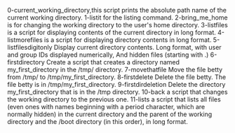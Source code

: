0-current_working_directory,this script prints the absolute path name of the current working directory.
1-listit for the listing command.
2-bring_me_home is for changing the working directory to the user's home directory.
3-listfiles is a script for displaying contents of the current directory in long format.
4-listmorefiles is a script for displaying directory contents in long format.
5-listfilesdigitonly Display current directory contents. Long format, with user and group IDs displayed numerically, And hidden files (starting with .)
6-firstdirectory Create a script that creates a directory named my_first_directory in the /tmp/ directory.
7-movethatfile Move the file betty from /tmp/ to /tmp/my_first_directory.
8-firstdelete Delete the file betty. The file betty is in /tmp/my_first_directory.
9-firstdirdeletion Delete the directory my_first_directory that is in the /tmp directory.
10-back a script that changes the working directory to the previous one.
11-lists a script that lists all files (even ones with names beginning with a period character, which are normally hidden) in the current directory and the parent of the working directory and the /boot directory (in this order), in long format.

